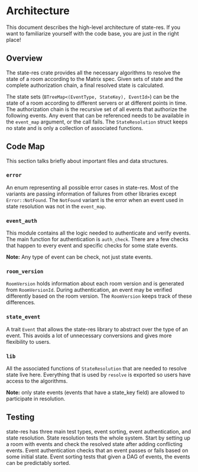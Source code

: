 # Architecture

This document describes the high-level architecture of state-res.
If you want to familiarize yourself with the code base, you are just in the right place!

## Overview

The state-res crate provides all the necessary algorithms to resolve the state of a room according to the Matrix spec. Given sets of state and the complete authorization chain, a final resolved state is calculated.

The state sets (`BTreeMap<(EventType, StateKey), EventId>`) can be the state of a room according to different servers or at different points in time. The authorization chain is the recursive set of all events that authorize the following events. Any event that can be referenced needs to be available in the `event_map` argument, or the call fails. The `StateResolution` struct keeps no state and is only a collection of associated functions.


## Code Map

This section talks briefly about important files and data structures.

### `error`

An enum representing all possible error cases in state-res.
Most of the variants are passing information of failures from other libraries except `Error::NotFound`. The `NotFound` variant is the error when an event used in state resolution was not in the `event_map`.

### `event_auth`

This module contains all the logic needed to authenticate and verify events. The main function for authentication is `auth_check`. There are a few checks that happen to every event and specific checks for some state events.

**Note:** Any type of event can be check, not just state events.


### `room_version`

`RoomVersion` holds information about each room version and is generated from `RoomVersionId`. During authentication, an event may be verified differently based on the room version. The `RoomVersion` keeps track of these differences.

### `state_event`

A trait `Event` that allows the state-res library to abstract over the type of an event. This avoids a lot of unnecessary conversions and gives more flexibility to users.

### `lib`

All the associated functions of `StateResolution` that are needed to resolve state live here. Everything that is used by `resolve` is exported so users have access to the algorithms.

**Note:** only state events (events that have a state_key field) are allowed to participate in resolution.


## Testing

state-res has three main test types, event sorting, event authentication, and state resolution. State resolution tests the whole system. Start by setting up a room with events and check the resolved state after adding conflicting events. Event authentication checks that an event passes or fails based on some initial state. Event sorting tests that given a DAG of events, the events can be predictably sorted.
